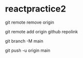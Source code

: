 # reactpractice2


git remote remove origin 

git remote add origin github repolink

git branch -M main

git push -u origin main
